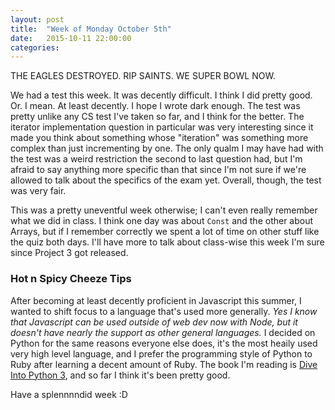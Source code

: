 ```yaml
---
layout: post
title:  "Week of Monday October 5th"
date:   2015-10-11 22:00:00
categories: 
---
```

THE EAGLES DESTROYED. RIP SAINTS. WE SUPER BOWL NOW.

We had a test this week. It was decently difficult. I think I did pretty good. Or. I mean. At least decently. I hope I wrote dark enough. The test was pretty unlike any CS test I've taken so far, and I think for the better. The iterator implementation question in particular was very interesting since it made you think about something whose "iteration" was something more complex than just incrementing by one. The only qualm I may have had with the test was a weird restriction the second to last question had, but I'm afraid to say anything more specific than that since I'm not sure if we're allowed to talk about the specifics of the exam yet. Overall, though, the test was very fair.

This was a pretty uneventful week otherwise; I can't even really remember what we did in class. I think one day was about `Const` and the other about Arrays, but if I remember correctly we spent a lot of time on other stuff like the quiz both days. I'll have more to talk about class-wise this week I'm sure since Project 3 got released. 

### Hot n Spicy Cheeze Tips
After becoming at least decently proficient in Javascript this summer, I wanted to shift focus to a language that's used more generally. _Yes I know that Javascript can be used outside of web dev now with Node, but it doesn't have nearly the support as other general languages._ I decided on Python for the same reasons everyone else does, it's the most heaily used very high level language, and I prefer the programming style of Python to Ruby after learning a decent amount of Ruby. The book I'm reading is [Dive Into Python 3](http://www.diveintopython3.net/), and so far I think it's been pretty good.

Have a splennnndid week :D 

